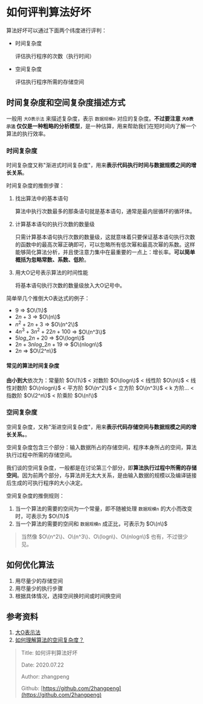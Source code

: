 # 如何评判算法好坏

算法好坏可以通过下面两个纬度进行评判：

* 时间复杂度

  评估执行程序的次数（执行时间）

* 空间复杂度

  评估执行程序所需的存储空间

## 时间复杂度和空间复杂度描述方式

一般用 `大O表示法` 来描述复杂度，表示 `数据规模n` 对应的复杂度。**不过要注意 `大O表示法` 仅仅是一种粗略的分析模型**，是一种估算，用来帮助我们在短时间内了解一个算法的执行效率。

### 时间复杂度

时间复杂度又称"渐进式时间复杂度"，用来**表示代码执行时间与数据规模之间的增长关系**。

时间复杂度的推倒步骤：

1. 找出算法中的基本语句

   算法中执行次数最多的那条语句就是基本语句，通常是最内层循环的循环体。

2. 计算基本语句的执行次数的数量级

   只需计算基本语句执行次数的数量级，这就意味着只要保证基本语句执行次数的函数中的最高次幂正确即可，可以忽略所有低次幂和最高次幂的系数。这样能够简化算法分析，并且使注意力集中在最重要的一点上：增长率。**可以简单概括为忽略常数、系数、低阶**。

3. 用大Ο记号表示算法的时间性能

   将基本语句执行次数的数量级放入大Ο记号中。

简单举几个推倒大O表达式的例子：

* $9$ =&gt; $O\(1\)$
* $2n + 3$ =&gt; $O\(n\)$
* $n^2 + 2n + 3$ =&gt; $O\(n^2\)$
* $4n^3 + 3n^2 + 22n + 100$ =&gt; $O\(n^3\)$
* $5log\_2n+20$ =&gt; $O\(logn\)$
* $2n+3nlog\_2n+19$ =&gt; $O\(nlogn\)$
* $2n$ =&gt; $O\(2^n\)$

#### 常见的算法时间复杂度

**由小到大**依次为：常量阶 $O\(1\)$ &lt; 对数阶 $O\(logn\)$ &lt; 线性阶 $O\(n\)$ &lt; 线性对数阶 $O\(nlogn\)$ &lt; 平方阶 $O\(n^2\)$ &lt; 立方阶 $O\(n^3\)$ &lt; k 方阶... &lt; 指数阶 $O\(2^n\)$ &lt; 阶乘阶 $O\(n!\)$

### 空间复杂度

空间复杂度，又称"渐进空间复杂度"，用来**表示代码存储空间与数据规模之间的增长关系。**。

空间复杂度包含三个部分：输入数据所占的存储空间，程序本身所占的空间，算法执行过程中所需的存储空间。

我们谈的空间复杂度，一般都是在讨论第三个部分，即**算法执行过程中所需的存储空间**。因为前两个部分，与算法并无太大关系，是由输入数据的规模以及编译链接后生成的可执行程序的大小决定。

空间复杂度的推倒规则：

1. 当一个算法的需要的空间为一个常量，即不随被处理 `数据规模n` 的大小而改变时，可表示为 $O\(1\)$
2. 当一个算法的需要的空间和 `数据规模n` 成正比，可表示为 $O\(n\)$

> 当然像 $O\(n^2\)、O\(n^3\)、O\(logn\)、O\(nlogn\)$ 也有，不过很少见。

## 如何优化算法

1. 用尽量少的存储空间
2. 用尽量少的执行步骤
3. 根据具体情况，选择空间换时间或时间换空间

## 参考资料

1. [大O表示法](https://baike.baidu.com/item/%E5%A4%A7O%E8%A1%A8%E7%A4%BA%E6%B3%95/1851162?fr=aladdin#3)
2. [如何理解算法的空间复杂度？](https://www.zhihu.com/question/310964983/answer/588135727)

> Title: 如何评判算法好坏
>
> Date: 2020.07.22
>
> Author: zhangpeng
>
> Github: [https://github.com/2hangpeng](https://github.com/2hangpeng)

